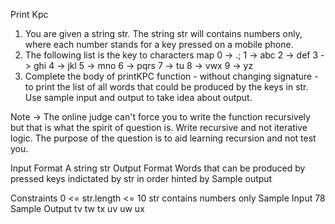 
Print Kpc
1. You are given a string str. The string str will contains numbers only, where each number stands for a key pressed on a mobile phone.
2. The following list is the key to characters map
    0 -> .;
   1 -> abc
   2 -> def
   3 -> ghi
   4 -> jkl
   5 -> mno
   6 -> pqrs
   7 -> tu
   8 -> vwx
   9 -> yz
3. Complete the body of printKPC function - without changing signature - to print the list of all words that could be produced by the keys in str.
Use sample input and output to take idea about output.

Note -> The online judge can't force you to write the function recursively but that is what the spirit of question is. Write recursive and not iterative logic. The purpose of the question is to aid learning recursion and not test you.     
                               
                               
Input Format
A string str
Output Format
Words that can be produced by pressed keys indictated by str in order hinted by Sample output

Constraints
0 <= str.length <= 10
str contains numbers only
Sample Input
78
Sample Output
tv
tw
tx
uv
uw
ux